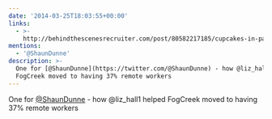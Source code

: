 ```yaml
---
date: '2014-03-25T18:03:55+00:00'
links:
  - >-
    http://behindthescenesrecruiter.com/post/80582217185/cupcakes-in-paradise#.UzHEwK1_u4o
mentions:
  - '@ShaunDunne'
description: >-
  One for [@ShaunDunne](https://twitter.com/@ShaunDunne) - how @liz_hall1 helped
  FogCreek moved to having 37% remote workers
---
```

One for [@ShaunDunne](https://twitter.com/@ShaunDunne) - how @liz_hall1 helped FogCreek moved to having 37% remote workers 
